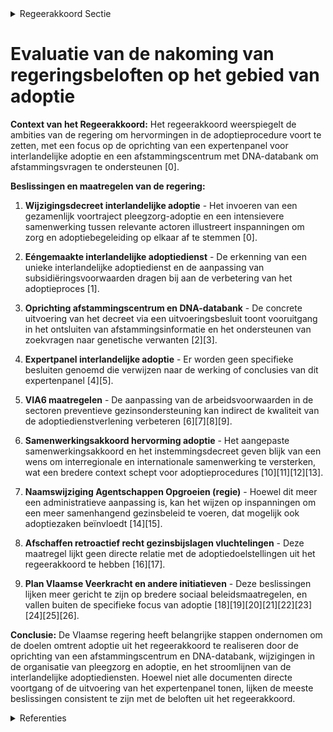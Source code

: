 

<details>
        <summary>Regeerakkoord Sectie </summary>
        <p>1.2.1.2 Adoptie We kenden vijf bewogen jaren binnen het adoptielandschap tijdens de vorige regeer-periode, waarbij we hervormingen door-voerden in zowel de binnenlandse als de interlandelijke adoptie. Uit de hoorzittingen over gedwongen adopties in de jaren ‘70 en ‘80 volgden formele excuses vanuit de Vlaamse overheid en werd meer aandacht geschonken aan ‘afstamming’, onder meer door middel van de oprichting van een afstammingscentrum en bijhorende DNA-databank. Tijdens de komende regeerperiode bouwen we dit centrum verder uit en maken we werk van de data-bank. De evoluties binnen de binnenlandse en interlandelijke adoptie volgen we verder op en sturen we bij waar nodig. Deze Vlaamse regering verbindt zich tot een grondig onderzoek naar adopties en herkomst bij interlandelijke adoptie. Daartoe richten we een expertenpanel voor interlandelijke adoptie op. We bestu-deren de mogelijkheid om dit onderzoek te kaderen in een breder internationaal onderzoek in samenwerking met andere landen. Op basis van de resultaten van deze onderzoeken, nemen we maatregelen om interlandelijke adopties naar Vlaanderen te verbeteren. We blijven oog hebben voor de vereenvou-diging van de adoptieprocedure en de bijhorende kosten. </p>
        </details> 

# Evaluatie van de nakoming van regeringsbeloften op het gebied van adoptie

**Context van het Regeerakkoord:**
Het regeerakkoord weerspiegelt de ambities van de regering om hervormingen in de adoptieprocedure voort te zetten, met een focus op de oprichting van een expertenpanel voor interlandelijke adoptie en een afstammingscentrum met DNA-databank om afstammingsvragen te ondersteunen \[0\].

**Beslissingen en maatregelen van de regering:**

1. **Wijzigingsdecreet interlandelijke adoptie** - Het invoeren van een gezamenlijk voortraject pleegzorg-adoptie en een intensievere samenwerking tussen relevante actoren illustreert inspanningen om zorg en adoptiebegeleiding op elkaar af te stemmen \[0\].

2. **Eéngemaakte interlandelijke adoptiedienst** - De erkenning van een unieke interlandelijke adoptiedienst en de aanpassing van subsidiëringsvoorwaarden dragen bij aan de verbetering van het adoptieproces \[1\].

3. **Oprichting afstammingscentrum en DNA-databank** - De concrete uitvoering van het decreet via een uitvoeringsbesluit toont vooruitgang in het ontsluiten van afstammingsinformatie en het ondersteunen van zoekvragen naar genetische verwanten \[2\]\[3\].

4. **Expertpanel interlandelijke adoptie** - Er worden geen specifieke besluiten genoemd die verwijzen naar de werking of conclusies van dit expertenpanel \[4\]\[5\].

5. **VIA6 maatregelen** - De aanpassing van de arbeidsvoorwaarden in de sectoren preventieve gezinsondersteuning kan indirect de kwaliteit van de adoptiedienstverlening verbeteren \[6\]\[7\]\[8\]\[9\].

6. **Samenwerkingsakkoord hervorming adoptie** - Het aangepaste samenwerkingsakkoord en het instemmingsdecreet geven blijk van een wens om interregionale en internationale samenwerking te versterken, wat een bredere context schept voor adoptieprocedures \[10\]\[11\]\[12\]\[13\].

7. **Naamswijziging Agentschappen Opgroeien (regie)** - Hoewel dit meer een administratieve aanpassing is, kan het wijzen op inspanningen om een meer samenhangend gezinsbeleid te voeren, dat mogelijk ook adoptiezaken beïnvloedt \[14\]\[15\].

8. **Afschaffen retroactief recht gezinsbijslagen vluchtelingen** - Deze maatregel lijkt geen directe relatie met de adoptiedoelstellingen uit het regeerakkoord te hebben \[16\]\[17\].

9. **Plan Vlaamse Veerkracht en andere initiatieven** - Deze beslissingen lijken meer gericht te zijn op bredere sociaal beleidsmaatregelen, en vallen buiten de specifieke focus van adoptie \[18\]\[19\]\[20\]\[21\]\[22\]\[23\]\[24\]\[25\]\[26\].

**Conclusie:**
De Vlaamse regering heeft belangrijke stappen ondernomen om de doelen omtrent adoptie uit het regeerakkoord te realiseren door de oprichting van een afstammingscentrum en DNA-databank, wijzigingen in de organisatie van pleegzorg en adoptie, en het stroomlijnen van de interlandelijke adoptiediensten. Hoewel niet alle documenten directe voortgang of de uitvoering van het expertenpanel tonen, lijken de meeste beslissingen consistent te zijn met de beloften uit het regeerakkoord.

<details>
        <summary> Referenties</summary>
        **[\[0\]](https://beslissingenvlaamseregering.vlaanderen.be/?search=Wijzigingsdecreet%20interlandelijke%20adoptie%3A%20invoering%20van%20een%20gezamenlijk%20voortraject%20pleegzorg-adoptie&dateOption=select&startDate=2023-09-15T08%3A00%3A00Z&endDate=2023-09-15T08%3A00%3A00Z)** : **(2023-09-15)** Wijzigingsdecreet interlandelijke adoptie: invoering van een gezamenlijk voortraject pleegzorg-adoptie 

**[\[1\]](https://beslissingenvlaamseregering.vlaanderen.be/?search=E%C3%A9ngemaakte%20interlandelijke%20adoptiedienst%3A%20wijzigingsbesluit&dateOption=select&startDate=2022-09-09T08%3A00%3A00Z&endDate=2022-09-09T08%3A00%3A00Z)** : **(2022-09-09)** Eéngemaakte interlandelijke adoptiedienst: wijzigingsbesluit 

**[\[2\]](https://beslissingenvlaamseregering.vlaanderen.be/?search=Oprichting%20afstammingscentrum%20en%20DNA-databank%0A&dateOption=select&startDate=2020-02-14T09%3A00%3A00Z&endDate=2020-02-14T09%3A00%3A00Z)** : **(2020-02-14)** Oprichting afstammingscentrum en DNA-databank
 

**[\[3\]](https://beslissingenvlaamseregering.vlaanderen.be/?search=Oprichting%20afstammingscentrum%20en%20DNA-databank%0A&dateOption=select&startDate=2020-05-08T08%3A00%3A00Z&endDate=2020-05-08T08%3A00%3A00Z)** : **(2020-05-08)** Oprichting afstammingscentrum en DNA-databank
 

**[\[4\]](https://beslissingenvlaamseregering.vlaanderen.be/?search=Eindrapport%20expertenpanel%20interlandelijke%20adoptie&dateOption=select&startDate=2021-09-03T10%3A00%3A00Z&endDate=2021-09-03T10%3A00%3A00Z)** : **(2021-09-03)** Eindrapport expertenpanel interlandelijke adoptie 

**[\[5\]](https://beslissingenvlaamseregering.vlaanderen.be/?search=Eindrapport%20expertenpanel%20interlandelijke%20adoptie&dateOption=select&startDate=2021-09-10T08%3A00%3A00Z&endDate=2021-09-10T08%3A00%3A00Z)** : **(2021-09-10)** Eindrapport expertenpanel interlandelijke adoptie 

**[\[6\]](https://beslissingenvlaamseregering.vlaanderen.be/?search=VIA6%3A%20preventieve%20gezinsondersteuning%20en%20adoptie&dateOption=select&startDate=2021-12-17T09%3A00%3A00Z&endDate=2021-12-17T09%3A00%3A00Z)** : **(2021-12-17)** VIA6: preventieve gezinsondersteuning en adoptie 

**[\[7\]](https://beslissingenvlaamseregering.vlaanderen.be/?search=VIA6%3A%20preventieve%20gezinsondersteuning%20en%20adoptie&dateOption=select&startDate=2022-01-28T09%3A00%3A00Z&endDate=2022-01-28T09%3A00%3A00Z)** : **(2022-01-28)** VIA6: preventieve gezinsondersteuning en adoptie 

**[\[8\]](https://beslissingenvlaamseregering.vlaanderen.be/?search=Kinderopvang%2C%20preventieve%20gezinsondersteuning%20en%20adoptie%3A%20nieuwe%20maatregelen%20van%20het%20Vlaams%20Intersectoraal%20Akkoord%20voor%20de%20social%20profitsectoren&dateOption=select&startDate=2019-12-20T09%3A00%3A00Z&endDate=2019-12-20T09%3A00%3A00Z)** : **(2019-12-20)** Kinderopvang, preventieve gezinsondersteuning en adoptie: nieuwe maatregelen van het Vlaams Intersectoraal Akkoord voor de social profitsectoren 

**[\[9\]](https://beslissingenvlaamseregering.vlaanderen.be/?search=Kinderopvang%2C%20preventieve%20gezinsondersteuning%20en%20adoptie%3A%20nieuwe%20maatregelen%20van%20het%20Vlaams%20Intersectoraal%20Akkoord%20voor%20de%20social%20profitsectoren&dateOption=select&startDate=2020-02-07T09%3A00%3A00Z&endDate=2020-02-07T09%3A00%3A00Z)** : **(2020-02-07)** Kinderopvang, preventieve gezinsondersteuning en adoptie: nieuwe maatregelen van het Vlaams Intersectoraal Akkoord voor de social profitsectoren 

**[\[10\]](https://beslissingenvlaamseregering.vlaanderen.be/?search=Samenwerkingsakkoord%20hervorming%20adoptie&dateOption=select&startDate=2019-12-13T09%3A00%3A00Z&endDate=2019-12-13T09%3A00%3A00Z)** : **(2019-12-13)** Samenwerkingsakkoord hervorming adoptie 

**[\[11\]](https://beslissingenvlaamseregering.vlaanderen.be/?search=Samenwerkingsakkoord%20hervorming%20adoptie%3A%20voorontwerp%20instemmingsdecreet&dateOption=select&startDate=2020-03-06T09%3A00%3A00Z&endDate=2020-03-06T09%3A00%3A00Z)** : **(2020-03-06)** Samenwerkingsakkoord hervorming adoptie: voorontwerp instemmingsdecreet 

**[\[12\]](https://beslissingenvlaamseregering.vlaanderen.be/?search=Samenwerkingsakkoord%20hervorming%20adoptie%3A%20voorontwerp%20instemmingsdecreet&dateOption=select&startDate=2020-05-29T08%3A00%3A00Z&endDate=2020-05-29T08%3A00%3A00Z)** : **(2020-05-29)** Samenwerkingsakkoord hervorming adoptie: voorontwerp instemmingsdecreet 

**[\[13\]](https://beslissingenvlaamseregering.vlaanderen.be/?search=Decreet%20Wijziging%20samenwerkingsakkoord%20adoptie&dateOption=select&startDate=2020-10-30T09%3A00%3A00Z&endDate=2020-10-30T09%3A00%3A00Z)** : **(2020-10-30)** Decreet Wijziging samenwerkingsakkoord adoptie 

**[\[14\]](https://beslissingenvlaamseregering.vlaanderen.be/?search=Aanpassen%20besluiten%20naar%20aanleiding%20van%20naamswijziging%20Agentschappen%20Opgroeien%20%28regie%29&dateOption=select&startDate=2020-12-04T09%3A00%3A00Z&endDate=2020-12-04T09%3A00%3A00Z)** : **(2020-12-04)** Aanpassen besluiten naar aanleiding van naamswijziging Agentschappen Opgroeien (regie) 

**[\[15\]](https://beslissingenvlaamseregering.vlaanderen.be/?search=Organisatorische%20eenmaking%20van%20de%20agentschappen%20Kind%20en%20Gezin%20en%20Jongerenwelzijn%3A%20naamswijziging%20Opgroeien%20%28regie%29&dateOption=select&startDate=2021-03-12T09%3A00%3A00Z&endDate=2021-03-12T09%3A00%3A00Z)** : **(2021-03-12)** Organisatorische eenmaking van de agentschappen Kind en Gezin en Jongerenwelzijn: naamswijziging Opgroeien (regie) 

**[\[16\]](https://beslissingenvlaamseregering.vlaanderen.be/?search=Afschaffing%20retroactief%20recht%20gezinsbijslagen%20vluchtelingen%0A&dateOption=select&startDate=2020-02-21T09%3A00%3A00Z&endDate=2020-02-21T09%3A00%3A00Z)** : **(2020-02-21)** Afschaffing retroactief recht gezinsbijslagen vluchtelingen
 

**[\[17\]](https://beslissingenvlaamseregering.vlaanderen.be/?search=Afschaffing%20retroactief%20recht%20gezinsbijslagen%20vluchtelingen%0A&dateOption=select&startDate=2020-04-30T08%3A00%3A00Z&endDate=2020-04-30T08%3A00%3A00Z)** : **(2020-04-30)** Afschaffing retroactief recht gezinsbijslagen vluchtelingen
 

**[\[18\]](https://beslissingenvlaamseregering.vlaanderen.be/?search=Subsidie%20uitbreiding%20bevolkingsonderzoek%20aangeboren%20aandoeningen%202022&dateOption=select&startDate=2021-12-17T09%3A00%3A00Z&endDate=2021-12-17T09%3A00%3A00Z)** : **(2021-12-17)** Subsidie uitbreiding bevolkingsonderzoek aangeboren aandoeningen 2022 

**[\[19\]](https://beslissingenvlaamseregering.vlaanderen.be/?search=Plan%20Vlaamse%20Veerkracht%3A%20Operationalisering%20integratie%20erfgoeddatabanken&dateOption=select&startDate=2021-07-09T08%3A00%3A00Z&endDate=2021-07-09T08%3A00%3A00Z)** : **(2021-07-09)** Plan Vlaamse Veerkracht: Operationalisering integratie erfgoeddatabanken 

**[\[20\]](https://beslissingenvlaamseregering.vlaanderen.be/?search=Fokkerijbesluit%20van%20honden%20en%20katten%3A%20voorwaarden%20om%20stambomen%20af%20te%20leveren&dateOption=select&startDate=2023-12-22T09%3A00%3A00Z&endDate=2023-12-22T09%3A00%3A00Z)** : **(2023-12-22)** Fokkerijbesluit van honden en katten: voorwaarden om stambomen af te leveren 

**[\[21\]](https://beslissingenvlaamseregering.vlaanderen.be/?search=Wijziging%20regelgeving%20Vlaams%20integratie-%20en%20inburgeringsbeleid%3A%20hertekening%20inburgeringstraject&dateOption=select&startDate=2021-10-22T08%3A00%3A00Z&endDate=2021-10-22T08%3A00%3A00Z)** : **(2021-10-22)** Wijziging regelgeving Vlaams integratie- en inburgeringsbeleid: hertekening inburgeringstraject 

**[\[22\]](https://beslissingenvlaamseregering.vlaanderen.be/?search=Optimalisatie%20aanvragen%20en%20behandelen%20van%20de%20zorgtoeslag%3A%20wijzigingsbesluit&dateOption=select&startDate=2023-12-15T09%3A00%3A00Z&endDate=2023-12-15T09%3A00%3A00Z)** : **(2023-12-15)** Optimalisatie aanvragen en behandelen van de zorgtoeslag: wijzigingsbesluit 

**[\[23\]](https://beslissingenvlaamseregering.vlaanderen.be/?search=Wijziging%20regelgeving%20Vlaams%20integratie-%20en%20inburgeringsbeleid%3A%20hertekening%20inburgeringstraject&dateOption=select&startDate=2021-12-17T09%3A00%3A00Z&endDate=2021-12-17T09%3A00%3A00Z)** : **(2021-12-17)** Wijziging regelgeving Vlaams integratie- en inburgeringsbeleid: hertekening inburgeringstraject 

**[\[24\]](https://beslissingenvlaamseregering.vlaanderen.be/?search=Automatisering%20bewijslast%20%27leerling%20met%20een%20zorgthuis%27&dateOption=select&startDate=2022-12-02T09%3A00%3A00Z&endDate=2022-12-02T09%3A00%3A00Z)** : **(2022-12-02)** Automatisering bewijslast 'leerling met een zorgthuis' 

**[\[25\]](https://beslissingenvlaamseregering.vlaanderen.be/?search=Versterking%20van%20de%20lokale%20dienstverlening%20Kind%20en%20Gezin%20van%20Opgroeien%20als%20antwoord%20op%20het%20stijgend%20aantal%20dossiers%20ten%20gevolge%20van%20de%20instroom%20van%20Oekra%C3%AFense%20vluchtelingengezinnen%20met%20jonge%20kinderen&dateOption=select&startDate=2022-06-17T09%3A00%3A00Z&endDate=2022-06-17T09%3A00%3A00Z)** : **(2022-06-17)** Versterking van de lokale dienstverlening Kind en Gezin van Opgroeien als antwoord op het stijgend aantal dossiers ten gevolge van de instroom van Oekraïense vluchtelingengezinnen met jonge kinderen 

**[\[26\]](https://beslissingenvlaamseregering.vlaanderen.be/?search=Lokale%20samenwerkingsverbanden%20doorgaande%20lijn%20kinderopvang%3A%20afwijkingen%20Vergunningsbesluit&dateOption=select&startDate=2023-05-12T08%3A00%3A00Z&endDate=2023-05-12T08%3A00%3A00Z)** : **(2023-05-12)** Lokale samenwerkingsverbanden doorgaande lijn kinderopvang: afwijkingen Vergunningsbesluit 
        </details> 

